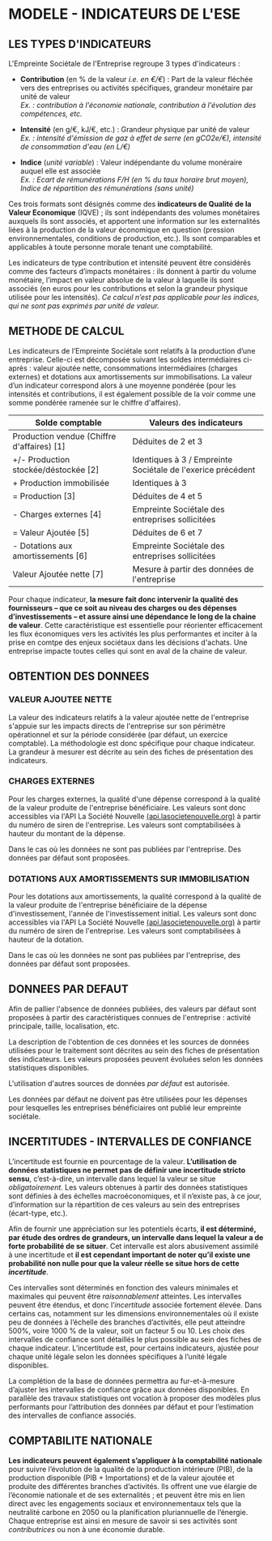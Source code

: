 # MODELE - INDICATEURS DE L'ESE

## LES TYPES D'INDICATEURS

L'Empreinte Sociétale de l'Entreprise regroupe 3 types d'indicateurs :  
* **Contribution** (en % de la valeur *i.e. en €/€*) : Part de la valeur fléchée vers des entreprises ou activités spécifiques, grandeur monétaire par unité de valeur  
    *Ex. : contribution à l'économie nationale, contribution à l'évolution des compétences, etc.*

* **Intensité** (en g/€, kJ/€, etc.) : Grandeur physique par unité de valeur  
    *Ex. : intensité d'émission de gaz à effet de serre (en gCO2e/€), intensité de consommation d'eau (en L/€)*

* **Indice** (*unité variable*) : Valeur indépendante du volume monéraire auquel elle est associée  
    *Ex. : Ecart de rémunérations F/H (en % du taux horaire brut moyen), Indice de répartition des rémunérations (sans unité)*

Ces trois formats sont désignés comme des **indicateurs de Qualité de la Valeur Economique** (IQVE) ; ils sont indépendants des volumes monétaires auxquels ils sont associés, et apportent une information sur les externalités liées à la production de la valeur économique en question (pression environnementales, conditions de production, etc.). Ils sont comparables et applicables à toute personne morale tenant une comptabilité.

Les indicateurs de type contribution et intensité peuvent être considérés comme des facteurs d’impacts monétaires : ils donnent à partir du volume monétaire, l’impact en valeur absolue de la valeur à laquelle ils sont associés (en euros pour les contributions et selon la grandeur physique utilisée pour les intensités). *Ce calcul n’est pas applicable pour les indices, qui ne sont pas exprimés par unité de valeur.*


## METHODE DE CALCUL

Les indicateurs de l’Empreinte Sociétale sont relatifs à la production d’une entreprise. Celle-ci est décomposée suivant les soldes intermédiaires ci-après : valeur ajoutée nette, consommations intermédiaires (charges externes) et dotations aux amortissements sur immobilisations. La valeur d’un indicateur correspond alors à une moyenne pondérée (pour les intensités et contributions, il est également possible de la voir comme une somme pondérée ramenée sur le chiffre d'affaires). 

Solde comptable | Valeurs des indicateurs
--------------- | -----------------------
Production vendue (Chiffre d'affaires) [1] | Déduites de 2 et 3
\+/- Production stockée/déstockée [2] | Identiques à 3 / Empreinte Sociétale de l'exerice précédent
\+ Production immobilisée | Identiques à 3
= Production [3] | Déduites de 4 et 5
\- Charges externes [4] | Empreinte Sociétale des entreprises sollicitées
= Valeur Ajoutée [5] | Déduites de 6 et 7
\- Dotations aux amortissements [6] | Empreinte Sociétale des entreprises sollicitées
Valeur Ajoutée nette [7] | Mesure à partir des données de l'entreprise
   
Pour chaque indicateur, **la mesure fait donc intervenir la qualité des fournisseurs – que ce soit au niveau des charges ou des dépenses d’investissements – et assure ainsi une dépendance le long de la chaine de valeur**. Cette caractéristique est essentielle pour réorienter efficacement les flux économiques vers les activités les plus performantes et inciter à la prise en comtpe des enjeux sociétaux dans les décisions d'achats. Une entreprise impacte toutes celles qui sont en aval de la chaine de valeur.

## OBTENTION DES DONNEES

### VALEUR AJOUTEE NETTE

La valeur des indicateurs relatifs à la valeur ajoutée nette de l'entreprise s'appuie sur les impacts directs de l'entreprise sur son périmètre opérationnel et sur la période considérée (par défaut, un exercice comptable). La méthodologie est donc spécifique pour chaque indicateur. La grandeur à mesurer est décrite au sein des fiches de présentation des indicateurs.

### CHARGES EXTERNES

Pour les charges externes, la qualité d'une dépense correspond à la qualité de la valeur produite de l'entreprise bénéficiaire. Les valeurs sont donc accessibles via l'API La Société Nouvelle [(api.lasocietenouvelle.org)](api.lasocietenouvelle.org) à partir du numéro de siren de l'entreprise. Les valeurs sont comptabilisées à hauteur du montant de la dépense.

Dans le cas où les données ne sont pas publiées par l'entreprise. Des données par défaut sont proposées.

### DOTATIONS AUX AMORTISSEMENTS SUR IMMOBILISATION

Pour les dotations aux amortissements, la qualité correspond à la qualité de la valeur produite de l'entreprise bénéficiaire de la dépense d'investissement, l'année de l'investissement initial. Les valeurs sont donc accessibles via l'API La Société Nouvelle [(api.lasocietenouvelle.org)](api.lasocietenouvelle.org) à partir du numéro de siren de l'entreprise. Les valeurs sont comptabilisées à hauteur de la dotation.

Dans le cas où les données ne sont pas publiées par l'entreprise, des données par défaut sont proposées.

## DONNEES PAR DEFAUT

Afin de pallier l'absence de données publiées, des valeurs par défaut sont proposées à partir des caractéristiques connues de l'entreprise : activité principale, taille, localisation, etc.

La description de l'obtention de ces données et les sources de données utilisées pour le traitement sont décrites au sein des fiches de présentation des indicateurs. Les valeurs proposées peuvent évoluées selon les données statistiques disponibles.

L'utilisation d'autres sources de données *par défaut* est autorisée.

Les données par défaut ne doivent pas être utilisées pour les dépenses pour lesquelles les entreprises bénéficiaires ont publié leur empreinte sociétale.

## INCERTITUDES - INTERVALLES DE CONFIANCE

L’incertitude est fournie en pourcentage de la valeur. **L’utilisation de données statistiques ne permet pas de définir une incertitude stricto sensu**, c’est-à-dire, un intervalle dans lequel la valeur se situe *obligatoirement*. Les valeurs obtenues à partir des données statistiques sont définies à des échelles macroéconomiques, et il n’existe pas, à ce jour, d’information sur la répartition de ces valeurs au sein des entreprises (écart-type, etc.).

Afin de fournir une appréciation sur les potentiels écarts, **il est déterminé, par étude des ordres de grandeurs, un intervalle dans lequel la valeur a de forte probabilité de se situer**. Cet intervalle est alors abusivement assimilé à une incertitude et **il est cependant important de noter qu’il existe une probabilité non nulle pour que la valeur réelle se situe hors de cette *incertitude***. 

Ces intervalles sont déterminés en fonction des valeurs minimales et maximales qui peuvent être *raisonnablement* atteintes. Les intervalles peuvent être étendus, et donc l’*incertitude* associée fortement élevée. Dans certains cas, notamment sur les dimensions environnementales où il existe peu de données à l’échelle des branches d’activités, elle peut atteindre 500%, voire 1000 % de la valeur, soit un facteur 5 ou 10. Les choix des intervalles de confiance sont détaillés le plus possible au sein des fiches de chaque indicateur. L’incertitude est, pour certains indicateurs, ajustée pour chaque unité légale selon les données spécifiques à l’unité légale disponibles.

La complétion de la base de données permettra au fur-et-à-mesure d’ajuster les intervalles de confiance grâce aux données disponibles. En parallèle des travaux statistiques ont vocation à proposer des modèles plus performants pour l’attribution des données par défaut et pour l’estimation des intervalles de confiance associés.

## COMPTABILITE NATIONALE

**Les indicateurs peuvent également s’appliquer à la comptabilité nationale** pour suivre l’évolution de la qualité de la production intérieure (PIB), de la production disponible (PIB + Importations) et de la valeur ajoutée et produite des différentes branches d’activités. Ils offrent une vue élargie de l’économie nationale et de ses externalités ; et peuvent être mis en lien direct avec les engagements sociaux et environnementaux tels que la neutralité carbone en 2050 ou la planification pluriannuelle de l’énergie.
Chaque entreprise est ainsi en mesure de savoir si ses activités sont *contributrices* ou non à une économie durable.